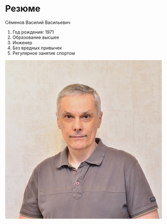 # Резюме
Сёменов Василий Васильевич

1. Год рождения: 1971
2. Образование высшее
3. Инженер
4. Без вредных привычек
5. Регулярное занятие спортом

![DSC_7035.JPG](DSC_7035.JPG)
